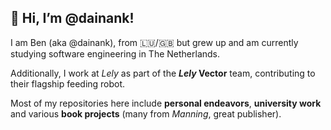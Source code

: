 <h2> 👋 Hi, I’m @dainank! </h2>

I am Ben (aka @dainank), from :luxembourg:/:uk: but grew up and am currently studying software engineering in The Netherlands.

Additionally, I work at *Lely* as part of the __*Lely* Vector__ team, contributing to their flagship feeding robot.

Most of my repositories here include **personal endeavors**, **university work** and various **book projects** (many from *Manning*, great publisher).
